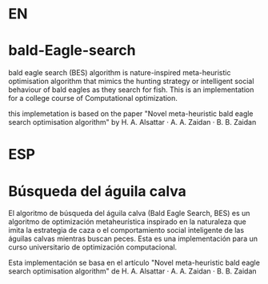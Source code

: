 # EN
# bald-Eagle-search
bald eagle search (BES) algorithm is nature-inspired meta-heuristic optimisation algorithm that mimics the hunting strategy or intelligent social behaviour of bald eagles as they search for fish. This is an implementation for a college course of Computational optimization.

this implemetation is based on the paper "Novel meta-heuristic bald eagle search optimisation algorithm" by  H. A. Alsattar · A. A. Zaidan · B. B. Zaidan


# ESP
# Búsqueda del águila calva
El algoritmo de búsqueda del águila calva (Bald Eagle Search, BES) es un algoritmo de optimización metaheurística inspirado en la naturaleza que imita la estrategia de caza o el comportamiento social inteligente de las águilas calvas mientras buscan peces. Esta es una implementación para un curso universitario de optimización computacional.

Esta implementación se basa en el artículo "Novel meta-heuristic bald eagle search optimisation algorithm" de  H. A. Alsattar · A. A. Zaidan · B. B. Zaidan
